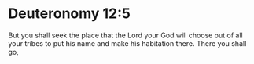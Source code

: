 # Deuteronomy 12:5

But you shall seek the place that the Lord your God will choose out of all your tribes to put his name and make his habitation there. There you shall go,
